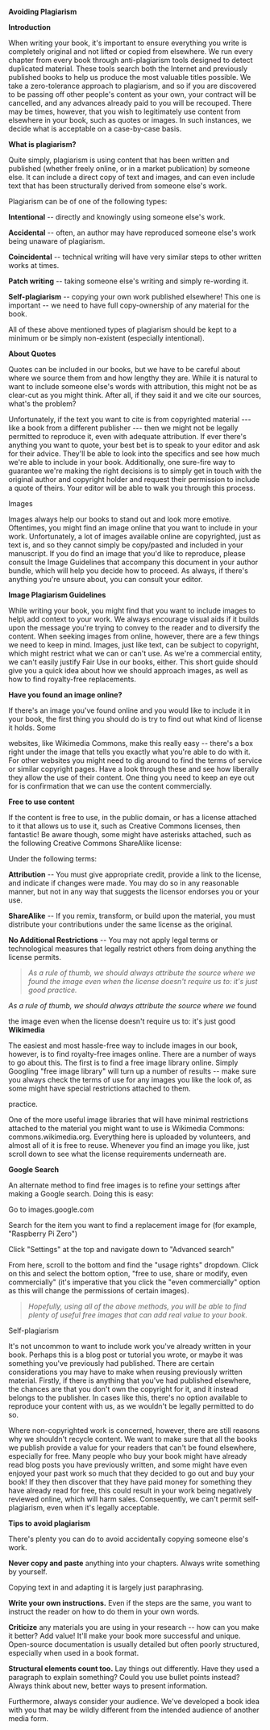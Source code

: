 **Avoiding Plagiarism**

**Introduction**

When writing your book, it's important to ensure everything you write is
completely original and not lifted or copied from elsewhere. We run
every chapter from every book through anti-plagiarism tools designed to
detect duplicated material. These tools search both the Internet and
previously published books to help us produce the most valuable titles
possible. We take a zero-tolerance approach to plagiarism, and so if you
are discovered to be passing off other people's content as your own,
your contract will be cancelled, and any advances already paid to you
will be recouped. There may be times, however, that you wish to
legitimately use content from elsewhere in your book, such as quotes or
images. In such instances, we decide what is acceptable on a
case-by-case basis.

**What is plagiarism?**

Quite simply, plagiarism is using content that has been written and
published (whether freely online, or in a market publication) by someone
else. It can include a direct copy of text and images, and can even
include text that has been structurally derived from someone else\'s
work.

Plagiarism can be of one of the following types:

**Intentional** -- directly and knowingly using someone else\'s work.

**Accidental** -- often, an author may have reproduced someone else\'s
work being unaware of plagiarism.

**Coincidental** -- technical writing will have very similar steps to
other written works at times.

**Patch writing** -- taking someone else\'s writing and simply
re-wording it.

**Self-plagiarism** -- copying your own work published elsewhere! This
one is important -- we need to have full copy-ownership of any material
for the book.

All of these above mentioned types of plagiarism should be kept to a
minimum or be simply non-existent (especially intentional).

**About Quotes**

Quotes can be included in our books, but we have to be careful about
where we source them from and how lengthy they are. While it is natural
to want to include someone else\'s words with attribution, this might
not be as clear-cut as you might think. After all, if they said it and
we cite our sources, what's the problem?

Unfortunately, if the text you want to cite is from copyrighted material
--- like a book from a different publisher --- then we might not be
legally permitted to reproduce it, even with adequate attribution. If
ever there's anything you want to quote, your best bet is to speak to
your editor and ask for their advice. They'll be able to look into the
specifics and see how much we're able to include in your book.
Additionally, one sure-fire way to guarantee we're making the right
decisions is to simply get in touch with the original author and
copyright holder and request their permission to include a quote of
theirs. Your editor will be able to walk you through this process.

Images

Images always help our books to stand out and look more emotive.
Oftentimes, you might find an image online that you want to include in
your work. Unfortunately, a lot of images available online are
copyrighted, just as text is, and so they cannot simply be copy/pasted
and included in your manuscript. If you do find an image that you'd like
to reproduce, please consult the Image Guidelines that accompany this
document in your author bundle, which will help you decide how to
proceed. As always, if there's anything you're unsure about, you can
consult your editor.

**Image Plagiarism Guidelines**

While writing your book, you might find that you want to include images
to help\\ add context to your work. We always encourage visual aids if
it builds upon the message you're trying to convey to the reader and to
diversify the content. When seeking images from online, however, there
are a few things we need to keep in mind. Images, just like text, can be
subject to copyright, which might restrict what we can or can't use. As
we're a commercial entity, we can't easily justify Fair Use in our
books, either. This short guide should give you a quick idea about how
we should approach images, as well as how to find royalty-free
replacements.

**Have you found an image online?**

If there's an image you've found online and you would like to include it
in your book, the first thing you should do is try to find out what kind
of license it holds. Some

websites, like Wikimedia Commons, make this really easy -- there's a box
right under the image that tells you exactly what you're able to do with
it. For other websites you might need to dig around to find the terms of
service or similar copyright pages. Have a look through these and see
how liberally they allow the use of their content. One thing you need to
keep an eye out for is confirmation that we can use the content
commercially.

**Free to use content**

If the content is free to use, in the public domain, or has a license
attached to it that allows us to use it, such as Creative Commons
licenses, then fantastic! Be aware though, some might have asterisks
attached, such as the following Creative Commons ShareAlike license:

Under the following terms:

**Attribution** -- You must give appropriate credit, provide a link to
the license, and indicate if changes were made. You may do so in any
reasonable manner, but not in any way that suggests the licensor
endorses you or your use.

**ShareAlike** -- If you remix, transform, or build upon the material,
you must distribute your contributions under the same license as the
original.

**No Additional Restrictions** -- You may not apply legal terms or
technological measures that legally restrict others from doing anything
the license permits.

> _As a rule of thumb, we should always attribute the source where we
> found the image even when the license doesn't require us to: it's just
> good practice._

_As a rule of thumb, we should always attribute the source where we_
found

the image even when the license doesn't require us to: it's just good
**Wikimedia**

The easiest and most hassle-free way to include images in our book,
however, is to find royalty-free images online. There are a number of
ways to go about this. The first is to find a free image library online.
Simply Googling "free image library" will turn up a number of results
\-- make sure you always check the terms of use for any images you like
the look of, as some might have special restrictions attached to them.

practice.

One of the more useful image libraries that will have minimal
restrictions attached to the material you might want to use is Wikimedia
Commons: commons.wikimedia.org. Everything here is uploaded by
volunteers, and almost all of it is free to reuse. Whenever you find an
image you like, just scroll down to see what the license requirements
underneath are.

**Google Search**

An alternate method to find free images is to refine your settings after
making a Google search. Doing this is easy:

Go to images.google.com

Search for the item you want to find a replacement image for (for
example, "Raspberry Pi Zero")

Click "Settings" at the top and navigate down to "Advanced search"

From here, scroll to the bottom and find the "usage rights" dropdown.
Click on this and select the bottom option, "free to use, share or
modify, even commercially" (it's imperative that you click the "even
commercially" option as this will change the permissions of certain
images).

> _Hopefully, using all of the above methods, you will be able to find
> plenty of useful free images that can add real value to your book._

Self-plagiarism

It's not uncommon to want to include work you've already written in your
book. Perhaps this is a blog post or tutorial you wrote, or maybe it was
something you've previously had published. There are certain
considerations you may have to make when reusing previously written
material. Firstly, if there is anything that you've had published
elsewhere, the chances are that you don't own the copyright for it, and
it instead belongs to the publisher. In cases like this, there's no
option available to reproduce your content with us, as we wouldn't be
legally permitted to do so.

Where non-copyrighted work is concerned, however, there are still
reasons why we shouldn't recycle content. We want to make sure that all
the books we publish provide a value for your readers that can't be
found elsewhere, especially for free. Many people who buy your book
might have already read blog posts you have previously written, and some
might have even enjoyed your past work so much that they decided to go
out and buy your book! If they then discover that they have paid money
for something they have already read for free, this could result in your
work being negatively reviewed online, which will harm sales.
Consequently, we can't permit self-plagiarism, even when it's legally
acceptable.

**Tips to avoid plagiarism**

There\'s plenty you can do to avoid accidentally copying someone else\'s
work.

**Never copy and paste** anything into your chapters. Always write
something by yourself.

Copying text in and adapting it is largely just paraphrasing.

**Write your own instructions.** Even if the steps are the same, you
want to instruct the reader on how to do them in your own words.

**Criticize** any materials you are using in your research -- how can
you make it better? Add value! It\'ll make your book more successful and
unique. Open-source documentation is usually detailed but often poorly
structured, especially when used in a book format.

**Structural elements count too.** Lay things out differently. Have they
used a paragraph to explain something? Could you use bullet points
instead? Always think about new, better ways to present information.

Furthermore, always consider your audience. We\'ve developed a book idea
with you that may be wildly different from the intended audience of
another media form.

